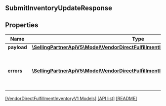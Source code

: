 ## SubmitInventoryUpdateResponse

## Properties

Name | Type | Description | Notes
------------ | ------------- | ------------- | -------------
**payload** | [**\SellingPartnerApiV5\Model\VendorDirectFulfillmentInventoryV1\TransactionReference**](TransactionReference.md) |  | [optional]
**errors** | [**\SellingPartnerApiV5\Model\VendorDirectFulfillmentInventoryV1\Error[]**](Error.md) | A list of error responses returned when a request is unsuccessful. | [optional]

[[VendorDirectFulfillmentInventoryV1 Models]](../) [[API list]](../../Api) [[README]](../../../README.md)
